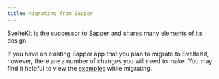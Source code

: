 ```yaml
---
title: Migrating from Sapper
---
```


SvelteKit is the successor to Sapper and shares many elements of its design.

If you have an existing Sapper app that you plan to migrate to SvelteKit, however, there are a number of changes you will need to make. You may find it helpful to view the [examples](https://github.com/sveltejs/kit/tree/master/examples) while migrating.

